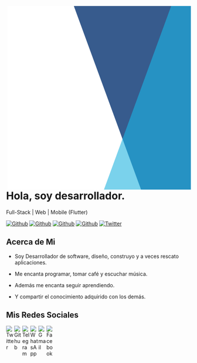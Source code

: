 <img align="right" width="500" height="500" src="./img/banner.png">

# Hola, soy desarrollador.

Full-Stack | Web | Mobile (Flutter)

[![Github](https://img.shields.io/github/followers/JoseAlfredo-Poot?style=social)](https://github.com/JoseAlfredo-Poot)
[![Github](https://img.shields.io/github/last-commit/JoseAlfredo-Poot/JoseAlfredo-Poot)](https://github.com/JoseAlfredo-Poot/JoseAlfredo-Poot)
[![Github](https://img.shields.io/github/stars/JoseAlfredo-Poot/JoseAlfredo-Poot?style=social)](https://github.com/JoseAlfredo-Poot/JoseAlfredo-Poot)
[![Github](https://img.shields.io/github/watchers/JoseAlfredo-Poot/JoseAlfredo-Poot?style=social)](https://github.com/JoseAlfredo-Poot/JoseAlfredo-Poot)
[![Twitter](https://img.shields.io/twitter/url?style=social&url=https%3A%2F%2Ftwitter.com%2joseapoot)](https://twitter.com/JoseAPoot)

## Acerca de Mi

- Soy Desarrollador de software, diseño, construyo y a veces rescato aplicaciones.

- Me encanta programar, tomar café y escuchar música.

- Además me encanta seguir aprendiendo.

- Y compartir el conocimiento adquirido con los demás.


## Mis Redes Sociales

<a href="https://twitter.com/JoseAPoot">
  <img align="left" alt="Twitter" width="22px" src="https://img.icons8.com/color/48/000000/twitter-circled.png" />
</a>
<a href="https://github.com/JoseAlfredo-Poot/">
  <img align="left" alt="Github" width="22px" src="https://img.icons8.com/fluent/48/000000/github.png" />
</a>
<a href="https://t.me/JPoot">
  <img align="left" alt="Telegram" width="22px" src="https://img.icons8.com/color/48/000000/telegram-app--v1.png" />
</a>
<a href="https://wa.me/+529983540616">
  <img align="left" alt="WhatsApp" width="22px" src="https://img.icons8.com/color/48/000000/whatsapp--v1.png" />
</a>
<a href="mailto:josealfredo.poot@gmail.com">
  <img align="left" alt="Gmail" width="22px" src="https://img.icons8.com/color/48/000000/gmail--v2.png" />
</a>
<a href="https://www.facebook.com/JoseAlfredo.Poot.13">
  <img align="left" alt="Facebook" width="22px" src="https://img.icons8.com/fluent/48/000000/facebook-new.png" />
</a>